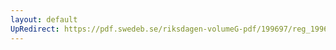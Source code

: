 ```yaml
---
layout: default
UpRedirect: https://pdf.swedeb.se/riksdagen-volumeG-pdf/199697/reg_199697/reg_199697_0031.pdf
---
```

